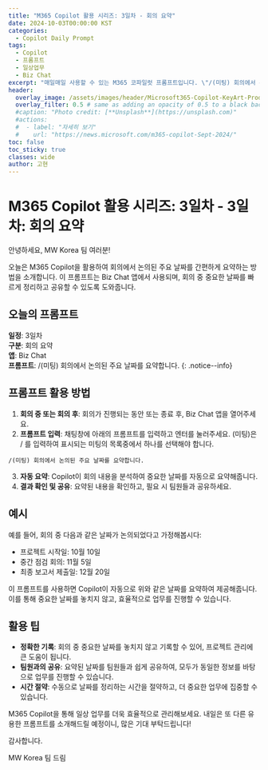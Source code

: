 ```yaml
---
title: "M365 Copilot 활용 시리즈: 3일차 - 회의 요약"
date: 2024-10-03T00:00:00 KST
categories:
  - Copilot Daily Prompt
tags:
  - Copilot
  - 프롬프트
  - 일상업무
  - Biz Chat
excerpt: "매일매일 사용할 수 있는 M365 코파일럿 프롬프트입니다. \"/(미팅) 회의에서 논의된 주요 날짜를 요약합니다.\""
header:
  overlay_image: /assets/images/header/Microsoft365-Copilot-KeyArt-Productivity-6K-01.png
  overlay_filter: 0.5 # same as adding an opacity of 0.5 to a black background
  #caption: "Photo credit: [**Unsplash**](https://unsplash.com)"
  #actions:
  #  - label: "자세히 보기"
  #    url: "https://news.microsoft.com/m365-copilot-Sept-2024/"
toc: false
toc_sticky: true
classes: wide
author: 고현
---
```


# M365 Copilot 활용 시리즈: 3일차 -  3일차: 회의 요약

안녕하세요, MW Korea 팀 여러분!

오늘은 M365 Copilot을 활용하여 회의에서 논의된 주요 날짜를 간편하게 요약하는 방법을 소개합니다. 이 프롬프트는 Biz Chat 앱에서 사용되며, 회의 중 중요한 날짜를 빠르게 정리하고 공유할 수 있도록 도와줍니다.

## 오늘의 프롬프트
**일정**: 3일차  
**구분**: 회의 요약   
**앱**: Biz Chat  
**프롬프트**: /(미팅) 회의에서 논의된 주요 날짜를 요약합니다. 
{: .notice--info}

## 프롬프트 활용 방법
1. **회의 중 또는 회의 후**: 회의가 진행되는 동안 또는 종료 후, Biz Chat 앱을 열어주세요.
2. **프롬프트 입력**: 채팅창에 아래의 프롬프트를 입력하고 엔터를 눌러주세요. (미팅)은 / 를 입력하여 표시되는 미팅의 목록중에서 하나를 선택해야 합니다.
```plaintext
/(미팅) 회의에서 논의된 주요 날짜를 요약합니다.
```
3. **자동 요약**: Copilot이 회의 내용을 분석하여 중요한 날짜를 자동으로 요약해줍니다.
4. **결과 확인 및 공유**: 요약된 내용을 확인하고, 필요 시 팀원들과 공유하세요.

## 예시
예를 들어, 회의 중 다음과 같은 날짜가 논의되었다고 가정해봅시다:
- 프로젝트 시작일: 10월 10일
- 중간 점검 회의: 11월 5일
- 최종 보고서 제출일: 12월 20일

이 프롬프트를 사용하면 Copilot이 자동으로 위와 같은 날짜를 요약하여 제공해줍니다. 이를 통해 중요한 날짜를 놓치지 않고, 효율적으로 업무를 진행할 수 있습니다.

## 활용 팁
- **정확한 기록**: 회의 중 중요한 날짜를 놓치지 않고 기록할 수 있어, 프로젝트 관리에 큰 도움이 됩니다.
- **팀원과의 공유**: 요약된 날짜를 팀원들과 쉽게 공유하여, 모두가 동일한 정보를 바탕으로 업무를 진행할 수 있습니다.
- **시간 절약**: 수동으로 날짜를 정리하는 시간을 절약하고, 더 중요한 업무에 집중할 수 있습니다.

M365 Copilot을 통해 일상 업무를 더욱 효율적으로 관리해보세요. 내일은 또 다른 유용한 프롬프트를 소개해드릴 예정이니, 많은 기대 부탁드립니다!

감사합니다.

MW Korea 팀 드림
